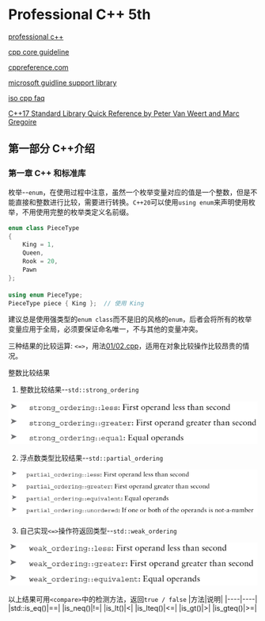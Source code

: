 # Professional C++ 5th
[professional c++](https://www.amazon.com/Professional-C-Marc-Gregoire/dp/1119695406)

[cpp core guideline](https://github.com/isocpp/CppCoreGuidelines)

[cppreference.com](cppreference.com)

[microsoft guidline support library](https://github.com/Microsoft/GSL)

[iso cpp faq](https://isocpp.org/faq)

[C++17 Standard Library Quick Reference by Peter Van Weert and Marc Gregoire](https://www.amazon.com/Standard-Library-Quick-Reference-Structures/dp/1484249224)
## 第一部分 C++介绍
### 第一章 C++ 和标准库
枚举--`enum`，在使用过程中注意，虽然一个枚举变量对应的值是一个整数，但是不能直接和整数进行比较，需要进行转换。`C++20`可以使用`using enum`来声明使用枚举，不用使用完整的枚举类定义名前缀。
```cpp
enum class PieceType
{
    King = 1,
    Queen,
    Rook = 20,
    Pawn
};

using enum PieceType;
PieceType piece { King };  // 使用 King
```
建议总是使用强类型的`enum class`而不是旧的风格的`enum`，后者会将所有的枚举变量应用于全局，必须要保证命名唯一，不与其他的变量冲突。

三种结果的比较运算: `<=>`，用法[01/02.cpp](01/02.cpp)，适用在对象比较操作比较昂贵的情况。

整数比较结果
1. 整数比较结果--`std::strong_ordering`

![strong ordering](img/strong_ordering.png)

2. 浮点数类型比较结果--`std::partial_ordering`

![partial ordering](img/partial_ordering.png)

3. 自己实现`<=>`操作符返回类型--`std::weak_ordering`

![weak ordering](img/weak_ordering.png)

以上结果可用`<compare>`中的检测方法，返回`true / false`
|方法|说明|
|----|----|
|std::is_eq()|==|
|is_neq()|!=|
|is_lt()|<|
|is_lteq()|<=|
|is_gt()|>|
|is_gteq()|>=|
